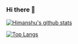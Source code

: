 ### Hi there 👋

<!--
**hmishra0/hmishra0** is a ✨ _special_ ✨ repository because its `README.md` (this file) appears on your GitHub profile.

Here are some ideas to get you started:

- 🔭 I’m currently working on ...
- 🌱 I’m currently learning ...
- 👯 I’m looking to collaborate on ...
- 🤔 I’m looking for help with ...
- 💬 Ask me about ...
- 📫 How to reach me: ...
- 😄 Pronouns: ...
- ⚡ Fun fact: ...
-->
[![Himanshu's github stats](https://github-readme-stats.vercel.app/api?username=hmishra0&count_private=true&show_icons=true&theme=dark)](https://github.com/hmishra0/github-readme-stats)

[![Top Langs](https://github-readme-stats.vercel.app/api/top-langs/?username=hmishra00&count_private=true&show_icons=true&theme=dark)](https://github.com/hmishra0/github-readme-stats)

